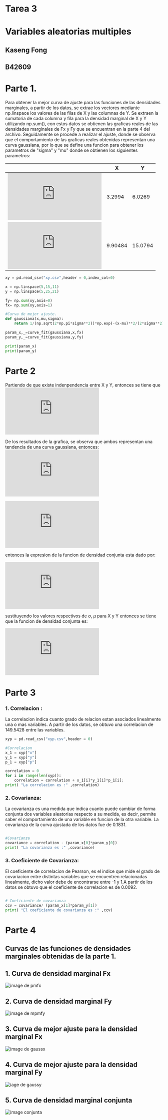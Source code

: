 # Tarea 3 
# Variables aleatorias multiples
## Kaseng Fong 
## B42609



# Parte 1. 

Para obtener la mejor curva de ajuste para las funciones de las densidades marginales, a partir de los datos, se extrae los vectores mediante np.linspace los valores de las filas de X y las columnas de Y. Se extraen la sumatoria de cada columna y fila para la densidad marginal de X y Y  utilizando np.sum(), con estos datos se obtienen las graficas reales de las densidades marginales de Fx y Fy que se encuentran en la parte 4  del archivo. Seguidamente se procede a realizar el ajuste, donde se observa que el comportamiento de las graficas reales obtenidas representan una curva gaussiana, por lo que se define una funcion para obtener los parametros de "sigma" y "mu" donde se obtienen los siguientes parametros:

|        | X       | Y       |
|--------|---------|---------|
|![Equation](https://latex.codecogs.com/gif.latex?%5Csigma) | 3.2994  |  6.0269 |
|![Equation](https://latex.codecogs.com/gif.latex?%5Cmu)    | 9.90484 | 15.0794 |


``` python
xy = pd.read_csv("xy.csv",header = 0,index_col=0)

x = np.linspace(5,15,11)
y = np.linspace(5,25,21)

fy= np.sum(xy,axis=0)
fx= np.sum(xy,axis=1)

#Curva de mejor ajuste. 
def gaussiana(x,mu,sigma):
    return 1/(np.sqrt(2*np.pi*sigma**2))*np.exp(-(x-mu)**2/(2*sigma**2))

param_x,_=curve_fit(gaussiana,x,fx)
param_y,_=curve_fit(gaussiana,y,fy)

print(param_x)
print(param_y)
```

# Parte 2
Partiendo de que existe indenpendencia entre X y Y, entonces se tiene que   
 ![equation](https://latex.codecogs.com/gif.latex?f_%7Bx%2Cy%7D%28x%2Cy%29%3D%20f_x%28x%29%5Ccdot%20f_y%28y%29)
 

De los resultados de la grafica, se observa que ambos representan una tendencia de una curva gaussiana, entonces: 
![equation](https://latex.codecogs.com/gif.latex?f%28x%29%3D%20ae%5E%7B%5Cfrac%7B-%28x-%5Cmu%29%5E2%7D%7B2%20%5Csigma%5E2%7D%7D)

![equation](https://latex.codecogs.com/gif.latex?f%28y%29%3D%20be%5E%7B%5Cfrac%7B-%28y-%5Cmu%29%5E2%7D%7B2%20%5Csigma%5E2%7D%7D)


entonces la expresion de la funcion de densidad conjunta esta dado por: 

![equation](https://latex.codecogs.com/gif.latex?f_%7Bx%2Cy%7D%28x%2Cy%29%3D%20abe%5E%7B%7B%5Cfrac%7B-%28x-%5Cmu%29%5E2%7D%7B2%20%5Csigma%5E2%7D%7D-%5Cfrac%7B-%28y-%5Cmu%29%5E2%7D%7B2%20%5Csigma%5E2%7D%7D)


sustituyendo los valores respectivos de  $\sigma$, $\mu$ para X y Y entonces se tiene que la funcion de densidad conjunta es:


![equation](https://latex.codecogs.com/gif.latex?f_%7Bx%2Cy%7D%28x%2Cy%29%3D%20abe%5E%7B%7B%5Cfrac%7B-%28x-9.9%29%5E2%7D%7B2%20*3.3%5E2%7D%7D-%5Cfrac%7B-%28y-15.07%29%5E2%7D%7B2*%206.02%5E2%7D%7D)

# Parte 3  


### 1. Correlacion : 
La correlacion indica cuanto grado de relacion estan asociados  linealmente una o mas variables. 
A partir  de los datos, se obtuvo una correlacion de 149.5428 entre las variables.

``` python
xyp = pd.read_csv("xyp.csv",header = 0)

#Correlacion
x_1 = xyp["x"] 
y_1 = xyp["y"] 
p_1 = xyp["p"]

correlation = 0 
for i in range(len(xyp)):
    correlation = correlation + x_1[i]*y_1[i]*p_1[i]; 
print( "La correlacion es :" ,correlation)

```


### 2. Covarianza:
La covarianza es una  medida  que indica cuanto puede cambiar de forma conjunta  dos variables aleatorias respecto a su medida, es decir, permite saber el comportamiento de una variable en funcion de la otra variable. La covarianza de la curva ajustada de los datos fue de  0.1831.

``` python

#Covarianza 
covariance = correlation - (param_x[0]*param_y[0])
print( "La covarianza es :" ,covariance)


```

### 3. Coeficiente de Covarianza:
El coeficiente de correlacion de Pearson, es el indice que mide el grado de covariacion entre distintas variables que se encuentren relacionadas linealmente, dicho valor debe de encontrarse entre -1 y 1.A partir de los datos se obtuvo que el coeficiente de correlacion es de 0.0092. 
``` python

# Coeficiente de covarianza
ccv = covariance/ (param_x[1]*param_y[1])
print( "El coeficiente de covarianza es :" ,ccv)


```


# Parte 4

## Curvas de las funciones de densidades marginales obtenidas de la parte 1. 


## 1. Curva de densidad marginal Fx
![image de pmfx](fx.png)
## 2. Curva de densidad marginal Fy
![image de mpmfy](fy.png)
## 3. Curva de  mejor ajuste para la densidad marginal Fx
![image de gaussx](ajustex.png)
## 4. Curva de mejor ajuste para la densidad marginal Fy
![iage de gaussy](ajustey.png)
## 5. Curva de densidad marginal conjunta
![image conjunta](3d.png)


